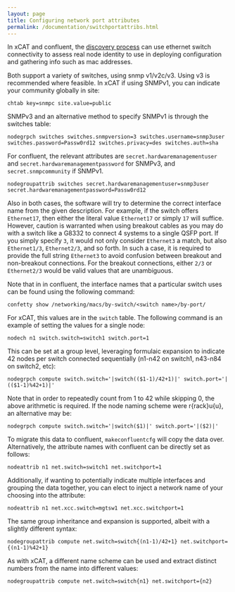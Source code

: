 ```yaml
---
layout: page
title: Configuring network port attributes
permalink: /documentation/switchportattribs.html
---
```


In xCAT and confluent, the [discovery process](confluentdiscovery.md) can use ethernet switch connectivity to assess real node identity to use in deploying configuration and gathering info such as mac addresses.

Both support a variety of switches, using snmp v1/v2c/v3.  Using v3 is recommended where feasible.  In xCAT if using SNMPv1, you can indicate your community globally in site:
```xcat
chtab key=snmpc site.value=public
```

SNMPv3 and an alternative method to specify SNMPv1 is through the switches table:

```xcat
nodegrpch switches switches.snmpversion=3 switches.username=snmp3user switches.password=Passw0rd12 switches.privacy=des switches.auth=sha
```

For confluent, the relevant attributes are `secret.hardwaremanagementuser` and `secret.hardwaremanagementpassword` for SNMPv3, and `secret.snmpcommunity` if SNMPv1.

```confluent
nodegroupattrib switches secret.hardwaremanagementuser=snmp3user secret.hardwaremanagementpassword=Passw0rd12
```



Also in both cases, the software will try to determine the correct interface name from the given description.  For example, if the switch offers `Ethernet17`, then either the literal value `Ethernet17` or simply `17` will suffice.  However, caution is warranted when using breakout cables as you may do with a switch like a G8332 to connect 4 systems to a single QSFP port.  If you simply specify `3`, it would not only consider `Ethernet3` a match, but also `Ethernet1/3`, `Ethernet2/3`, and so forth.  In such a case, it is required to provide the full string `Ethernet3` to avoid confusion between breakout and non-breakout connections.  For the breakout connections, either `2/3` or `Ethernet2/3` would be valid values that are unambiguous.

Note that in in confluent, the interface names that a particular switch uses can be found using the following command:
```confluent
confetty show /networking/macs/by-switch/<switch name>/by-port/
```


For xCAT, this values are in the `switch` table.  The following command is an example of setting the values for a single node:

```xcat
nodech n1 switch.switch=switch1 switch.port=1
```

This can be set at a group level, leveraging formulaic expansion to indicate 42 nodes per switch connected sequentially (n1-n42 on switch1, n43-n84 on switch2, etc):

```xcat
nodegrpch compute switch.switch='|switch(($1-1)/42+1)|' switch.port='|(($1-1)%42+1)|'
```

Note that in order to repeatedly count from 1 to 42 while skipping 0, the above arithmetic is required.  If the node naming scheme were r{rack}u{u}, an alternative may be:

```xcat
nodegrpch compute switch.switch='|switch($1)|' switch.port='|($2)|'
```

To migrate this data to confluent, `makeconfluentcfg` will copy the data over.  Alternatively, the attribute names with confluent can be directly set as follows:

```confluent
nodeattrib n1 net.switch=switch1 net.switchport=1
```

Additionally, if wanting to potentially indicate multiple interfaces and grouping the data together, you can elect to inject a network name of your choosing into the attribute:

```confluent
nodeattrib n1 net.xcc.switch=mgtsw1 net.xcc.switchport=1
```

The same group inheritance and expansion is supported, albeit with a slightly different syntax:

```confluent
nodegroupattrib compute net.switch=switch{(n1-1)/42+1} net.switchport={(n1-1)%42+1}
```

As with xCAT, a different name scheme can be used and extract distinct numbers from the name into different values:

```confluent
nodegroupattrib compute net.switch=switch{n1} net.switchport={n2}
```
